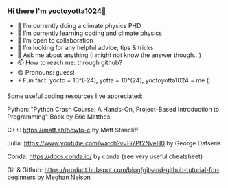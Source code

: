 ### Hi there I'm yoctoyotta1024👋

<!--
**yoctoyotta1024/yoctoyotta1024** is a ✨ _special_ ✨ repository because its `README.md` (this file) appears on your GitHub profile.

Here are some ideas to get you started:

- 🔭 I’m currently working on ...
- 🌱 I’m currently learning ...
- 👯 I’m looking to collaborate on ...
- 🤔 I’m looking for help with ...
- 💬 Ask me about ...
- 📫 How to reach me: ...
- 😄 Pronouns: ...
- ⚡ Fun fact: ...
-->

- 🔭 I’m currently doing a climate physics PHD
- 🌱 I’m currently learning coding and climate physics
- 👯 I’m open to collaboration
- 🤔 I’m looking for any helpful advice, tips & tricks
- 💬 Ask me about anything (I might not know the answer though...)
- 📫 How to reach me: through github?
- 😄 Pronouns: guess!
- ⚡ Fun fact: yocto = 10^(-24), yotta = 10^(24), yoctoyotta1024 = me (:


Some useful coding resources I've appreciated:

Python: "Python Crash Course: A Hands-On, Project-Based Introduction to Programming" Book by Eric Matthes

C++: https://matt.sh/howto-c by Matt Stancliff 

Julia: https://www.youtube.com/watch?v=Fi7Pf2NveH0 by George Datseris

Conda: https://docs.conda.io/ by conda (see very useful cheatsheet)

Git & Github: https://product.hubspot.com/blog/git-and-github-tutorial-for-beginners by Meghan Nelson


